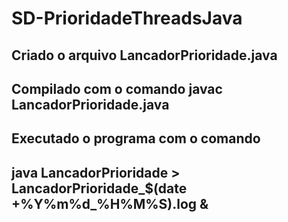 # SD-PrioridadeThreadsJava

## Criado o arquivo LancadorPrioridade.java
## Compilado com o comando javac LancadorPrioridade.java
## Executado o programa com o comando 
## java LancadorPrioridade > LancadorPrioridade_$(date +%Y%m%d_%H%M%S).log &
